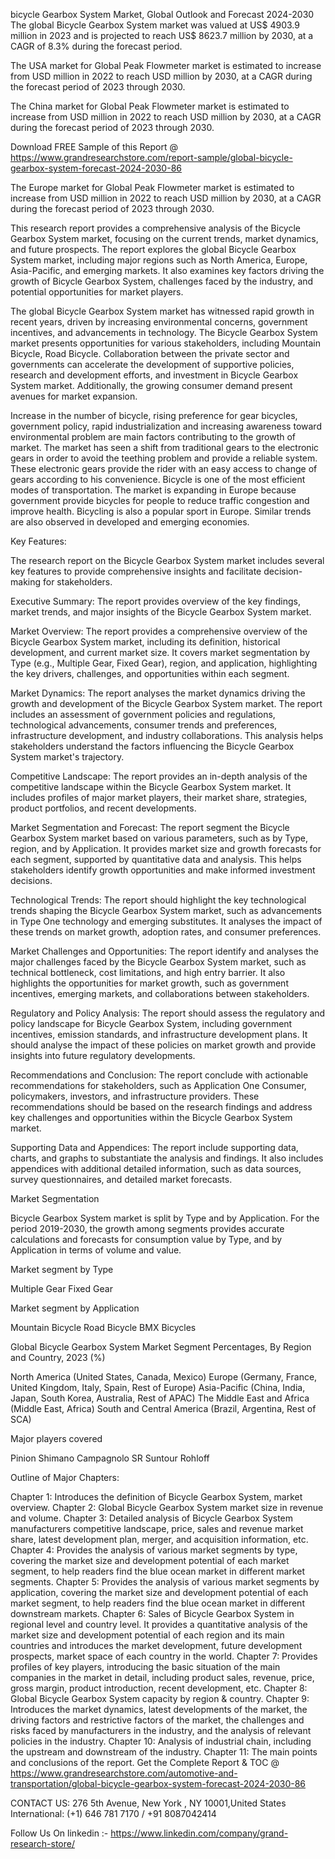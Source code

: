 bicycle Gearbox System Market, Global Outlook and Forecast 2024-2030
The global Bicycle Gearbox System market was valued at US$ 4903.9 million in 2023 and is projected to reach US$ 8623.7 million by 2030, at a CAGR of 8.3% during the forecast period.

The USA market for Global Peak Flowmeter market is estimated to increase from USD million in 2022 to reach USD million by 2030, at a CAGR during the forecast period of 2023 through 2030.

The China market for Global Peak Flowmeter market is estimated to increase from USD million in 2022 to reach USD million by 2030, at a CAGR during the forecast period of 2023 through 2030.

Download FREE Sample of this Report @ https://www.grandresearchstore.com/report-sample/global-bicycle-gearbox-system-forecast-2024-2030-86

The Europe market for Global Peak Flowmeter market is estimated to increase from USD million in 2022 to reach USD million by 2030, at a CAGR during the forecast period of 2023 through 2030.

This research report provides a comprehensive analysis of the Bicycle Gearbox System market, focusing on the current trends, market dynamics, and future prospects. The report explores the global Bicycle Gearbox System market, including major regions such as North America, Europe, Asia-Pacific, and emerging markets. It also examines key factors driving the growth of Bicycle Gearbox System, challenges faced by the industry, and potential opportunities for market players.

The global Bicycle Gearbox System market has witnessed rapid growth in recent years, driven by increasing environmental concerns, government incentives, and advancements in technology. The Bicycle Gearbox System market presents opportunities for various stakeholders, including Mountain Bicycle, Road Bicycle. Collaboration between the private sector and governments can accelerate the development of supportive policies, research and development efforts, and investment in Bicycle Gearbox System market. Additionally, the growing consumer demand present avenues for market expansion.

Increase in the number of bicycle, rising preference for gear bicycles, government policy, rapid industrialization and increasing awareness toward environmental problem are main factors contributing to the growth of market. The market has seen a shift from traditional gears to the electronic gears in order to avoid the teething problem and provide a reliable system. These electronic gears provide the rider with an easy access to change of gears according to his convenience. Bicycle is one of the most efficient modes of transportation. The market is expanding in Europe because government provide bicycles for people to reduce traffic congestion and improve health. Bicycling is also a popular sport in Europe. Similar trends are also observed in developed and emerging economies.

Key Features:

The research report on the Bicycle Gearbox System market includes several key features to provide comprehensive insights and facilitate decision-making for stakeholders.

Executive Summary: The report provides overview of the key findings, market trends, and major insights of the Bicycle Gearbox System market.

Market Overview: The report provides a comprehensive overview of the Bicycle Gearbox System market, including its definition, historical development, and current market size. It covers market segmentation by Type (e.g., Multiple Gear, Fixed Gear), region, and application, highlighting the key drivers, challenges, and opportunities within each segment.

Market Dynamics: The report analyses the market dynamics driving the growth and development of the Bicycle Gearbox System market. The report includes an assessment of government policies and regulations, technological advancements, consumer trends and preferences, infrastructure development, and industry collaborations. This analysis helps stakeholders understand the factors influencing the Bicycle Gearbox System market's trajectory.

Competitive Landscape: The report provides an in-depth analysis of the competitive landscape within the Bicycle Gearbox System market. It includes profiles of major market players, their market share, strategies, product portfolios, and recent developments.

Market Segmentation and Forecast: The report segment the Bicycle Gearbox System market based on various parameters, such as by Type, region, and by Application. It provides market size and growth forecasts for each segment, supported by quantitative data and analysis. This helps stakeholders identify growth opportunities and make informed investment decisions.

Technological Trends: The report should highlight the key technological trends shaping the Bicycle Gearbox System market, such as advancements in Type One technology and emerging substitutes. It analyses the impact of these trends on market growth, adoption rates, and consumer preferences.

Market Challenges and Opportunities: The report identify and analyses the major challenges faced by the Bicycle Gearbox System market, such as technical bottleneck, cost limitations, and high entry barrier. It also highlights the opportunities for market growth, such as government incentives, emerging markets, and collaborations between stakeholders.

Regulatory and Policy Analysis: The report should assess the regulatory and policy landscape for Bicycle Gearbox System, including government incentives, emission standards, and infrastructure development plans. It should analyse the impact of these policies on market growth and provide insights into future regulatory developments.

Recommendations and Conclusion: The report conclude with actionable recommendations for stakeholders, such as Application One Consumer, policymakers, investors, and infrastructure providers. These recommendations should be based on the research findings and address key challenges and opportunities within the Bicycle Gearbox System market.

Supporting Data and Appendices: The report include supporting data, charts, and graphs to substantiate the analysis and findings. It also includes appendices with additional detailed information, such as data sources, survey questionnaires, and detailed market forecasts.

Market Segmentation

Bicycle Gearbox System market is split by Type and by Application. For the period 2019-2030, the growth among segments provides accurate calculations and forecasts for consumption value by Type, and by Application in terms of volume and value.

Market segment by Type

Multiple Gear
Fixed Gear

Market segment by Application

Mountain Bicycle
Road Bicycle
BMX Bicycles

Global Bicycle Gearbox System Market Segment Percentages, By Region and Country, 2023 (%)

North America (United States, Canada, Mexico)
Europe (Germany, France, United Kingdom, Italy, Spain, Rest of Europe)
Asia-Pacific (China, India, Japan, South Korea, Australia, Rest of APAC)
The Middle East and Africa (Middle East, Africa)
South and Central America (Brazil, Argentina, Rest of SCA)

Major players covered

Pinion
Shimano
Campagnolo
SR Suntour
Rohloff

Outline of Major Chapters:

Chapter 1: Introduces the definition of Bicycle Gearbox System, market overview.
Chapter 2: Global Bicycle Gearbox System market size in revenue and volume.
Chapter 3: Detailed analysis of Bicycle Gearbox System manufacturers competitive landscape, price, sales and revenue market share, latest development plan, merger, and acquisition information, etc.
Chapter 4: Provides the analysis of various market segments by type, covering the market size and development potential of each market segment, to help readers find the blue ocean market in different market segments.
Chapter 5: Provides the analysis of various market segments by application, covering the market size and development potential of each market segment, to help readers find the blue ocean market in different downstream markets.
Chapter 6: Sales of Bicycle Gearbox System in regional level and country level. It provides a quantitative analysis of the market size and development potential of each region and its main countries and introduces the market development, future development prospects, market space of each country in the world.
Chapter 7: Provides profiles of key players, introducing the basic situation of the main companies in the market in detail, including product sales, revenue, price, gross margin, product introduction, recent development, etc.
Chapter 8: Global Bicycle Gearbox System capacity by region & country.
Chapter 9: Introduces the market dynamics, latest developments of the market, the driving factors and restrictive factors of the market, the challenges and risks faced by manufacturers in the industry, and the analysis of relevant policies in the industry.
Chapter 10: Analysis of industrial chain, including the upstream and downstream of the industry.
Chapter 11: The main points and conclusions of the report.
Get the Complete Report & TOC @ https://www.grandresearchstore.com/automotive-and-transportation/global-bicycle-gearbox-system-forecast-2024-2030-86

CONTACT US:
276 5th Avenue, New York , NY 10001,United States
International: (+1) 646 781 7170 / +91 8087042414

Follow Us On linkedin :- https://www.linkedin.com/company/grand-research-store/
